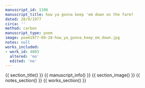 ```yaml
---
manuscript_id: 1106
manuscript_title: how ya gonna keep 'em down on the farm?
dated: 28/9/1977
circa: ''
method: carbon
manuscript_type: poem
image: poem1977-09-28-how_ya_gonna_keep_em_down.jpg
notes: null
works_included:
- work_id: 4803
  altered: 'no'
  edited: 'no'
---
```


{{ section_title() }}
{{ manuscript_info() }}
{{ section_image() }}
{{ notes_section() }}
{{ works_section() }}
